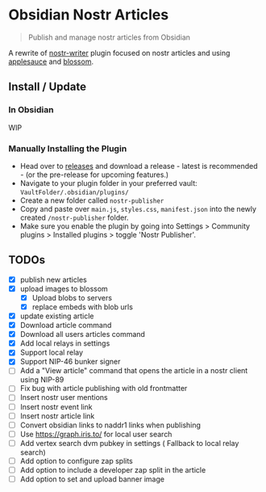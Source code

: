# Obsidian Nostr Articles

> Publish and manage nostr articles from Obsidian

A rewrite of [nostr-writer](https://github.com/jamesmagoo/nostr-writer) plugin focused on nostr articles and using [applesauce](https://github.com/hzrd149/applesauce) and [blossom](https://github.com/hzrd149/blossom-client-sdk).

## Install / Update

### In Obsidian

WIP

### Manually Installing the Plugin

- Head over to [releases](https://github.com/hzrd149/obsidian-nostr-publisher/releases) and download a release - latest is recommended - (or the pre-release for upcoming features.)
- Navigate to your plugin folder in your preferred vault: `VaultFolder/.obsidian/plugins/`
- Create a new folder called `nostr-publisher`
- Copy and paste over `main.js`, `styles.css`, `manifest.json` into the newly created `/nostr-publisher` folder.
- Make sure you enable the plugin by going into Settings > Community plugins > Installed plugins > toggle 'Nostr Publisher'.

## TODOs

- [x] publish new articles
- [x] upload images to blossom
  - [x] Upload blobs to servers
  - [x] replace embeds with blob urls
- [x] update existing article
- [x] Download article command
- [x] Download all users articles command
- [x] Add local relays in settings
- [x] Support local relay
- [x] Support NIP-46 bunker signer
- [ ] Add a "View article" command that opens the article in a nostr client using NIP-89
- [ ] Fix bug with article publishing with old frontmatter
- [ ] Insert nostr user mentions
- [ ] Insert nostr event link
- [ ] Insert nostr article link
- [ ] Convert obsidian links to naddr1 links when publishing
- [ ] Use https://graph.iris.to/ for local user search
- [ ] Add vertex search dvm pubkey in settings ( Fallback to local relay search)
- [ ] Add option to configure zap splits
- [ ] Add option to include a developer zap split in the article
- [ ] Add option to set and upload banner image
